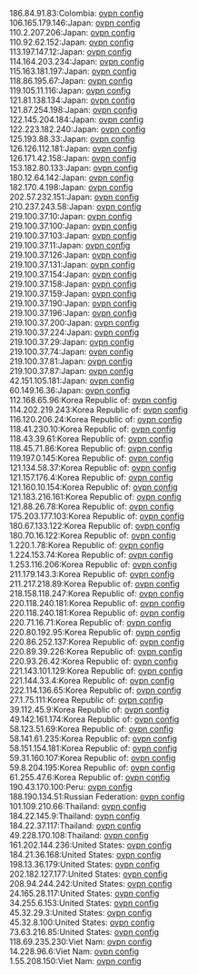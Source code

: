 186.84.91.83:Colombia: [ovpn config](vpn/186_84_91_83.ovpn)  
106.165.179.146:Japan: [ovpn config](vpn/106_165_179_146.ovpn)  
110.2.207.206:Japan: [ovpn config](vpn/110_2_207_206.ovpn)  
110.92.62.152:Japan: [ovpn config](vpn/110_92_62_152.ovpn)  
113.197.147.12:Japan: [ovpn config](vpn/113_197_147_12.ovpn)  
114.164.203.234:Japan: [ovpn config](vpn/114_164_203_234.ovpn)  
115.163.181.197:Japan: [ovpn config](vpn/115_163_181_197.ovpn)  
118.86.195.67:Japan: [ovpn config](vpn/118_86_195_67.ovpn)  
119.105.11.116:Japan: [ovpn config](vpn/119_105_11_116.ovpn)  
121.81.138.134:Japan: [ovpn config](vpn/121_81_138_134.ovpn)  
121.87.254.198:Japan: [ovpn config](vpn/121_87_254_198.ovpn)  
122.145.204.184:Japan: [ovpn config](vpn/122_145_204_184.ovpn)  
122.223.182.240:Japan: [ovpn config](vpn/122_223_182_240.ovpn)  
125.193.88.33:Japan: [ovpn config](vpn/125_193_88_33.ovpn)  
126.126.112.181:Japan: [ovpn config](vpn/126_126_112_181.ovpn)  
126.171.42.158:Japan: [ovpn config](vpn/126_171_42_158.ovpn)  
153.182.80.133:Japan: [ovpn config](vpn/153_182_80_133.ovpn)  
180.12.64.142:Japan: [ovpn config](vpn/180_12_64_142.ovpn)  
182.170.4.198:Japan: [ovpn config](vpn/182_170_4_198.ovpn)  
202.57.232.151:Japan: [ovpn config](vpn/202_57_232_151.ovpn)  
210.237.243.58:Japan: [ovpn config](vpn/210_237_243_58.ovpn)  
219.100.37.10:Japan: [ovpn config](vpn/219_100_37_10.ovpn)  
219.100.37.100:Japan: [ovpn config](vpn/219_100_37_100.ovpn)  
219.100.37.103:Japan: [ovpn config](vpn/219_100_37_103.ovpn)  
219.100.37.11:Japan: [ovpn config](vpn/219_100_37_11.ovpn)  
219.100.37.126:Japan: [ovpn config](vpn/219_100_37_126.ovpn)  
219.100.37.131:Japan: [ovpn config](vpn/219_100_37_131.ovpn)  
219.100.37.154:Japan: [ovpn config](vpn/219_100_37_154.ovpn)  
219.100.37.158:Japan: [ovpn config](vpn/219_100_37_158.ovpn)  
219.100.37.159:Japan: [ovpn config](vpn/219_100_37_159.ovpn)  
219.100.37.190:Japan: [ovpn config](vpn/219_100_37_190.ovpn)  
219.100.37.196:Japan: [ovpn config](vpn/219_100_37_196.ovpn)  
219.100.37.200:Japan: [ovpn config](vpn/219_100_37_200.ovpn)  
219.100.37.224:Japan: [ovpn config](vpn/219_100_37_224.ovpn)  
219.100.37.29:Japan: [ovpn config](vpn/219_100_37_29.ovpn)  
219.100.37.74:Japan: [ovpn config](vpn/219_100_37_74.ovpn)  
219.100.37.81:Japan: [ovpn config](vpn/219_100_37_81.ovpn)  
219.100.37.87:Japan: [ovpn config](vpn/219_100_37_87.ovpn)  
42.151.105.181:Japan: [ovpn config](vpn/42_151_105_181.ovpn)  
60.149.16.36:Japan: [ovpn config](vpn/60_149_16_36.ovpn)  
112.168.65.96:Korea Republic of: [ovpn config](vpn/112_168_65_96.ovpn)  
114.202.219.243:Korea Republic of: [ovpn config](vpn/114_202_219_243.ovpn)  
116.120.206.24:Korea Republic of: [ovpn config](vpn/116_120_206_24.ovpn)  
118.41.230.10:Korea Republic of: [ovpn config](vpn/118_41_230_10.ovpn)  
118.43.39.61:Korea Republic of: [ovpn config](vpn/118_43_39_61.ovpn)  
118.45.71.86:Korea Republic of: [ovpn config](vpn/118_45_71_86.ovpn)  
119.197.0.145:Korea Republic of: [ovpn config](vpn/119_197_0_145.ovpn)  
121.134.58.37:Korea Republic of: [ovpn config](vpn/121_134_58_37.ovpn)  
121.157.176.4:Korea Republic of: [ovpn config](vpn/121_157_176_4.ovpn)  
121.160.10.154:Korea Republic of: [ovpn config](vpn/121_160_10_154.ovpn)  
121.183.216.161:Korea Republic of: [ovpn config](vpn/121_183_216_161.ovpn)  
121.88.26.78:Korea Republic of: [ovpn config](vpn/121_88_26_78.ovpn)  
175.203.177.103:Korea Republic of: [ovpn config](vpn/175_203_177_103.ovpn)  
180.67.133.122:Korea Republic of: [ovpn config](vpn/180_67_133_122.ovpn)  
180.70.16.122:Korea Republic of: [ovpn config](vpn/180_70_16_122.ovpn)  
1.220.1.78:Korea Republic of: [ovpn config](vpn/1_220_1_78.ovpn)  
1.224.153.74:Korea Republic of: [ovpn config](vpn/1_224_153_74.ovpn)  
1.253.116.206:Korea Republic of: [ovpn config](vpn/1_253_116_206.ovpn)  
211.179.143.3:Korea Republic of: [ovpn config](vpn/211_179_143_3.ovpn)  
211.217.218.89:Korea Republic of: [ovpn config](vpn/211_217_218_89.ovpn)  
218.158.118.247:Korea Republic of: [ovpn config](vpn/218_158_118_247.ovpn)  
220.118.240.181:Korea Republic of: [ovpn config](vpn/220_118_240_181.ovpn)  
220.118.240.181:Korea Republic of: [ovpn config](vpn/220_118_240_181.ovpn)  
220.71.16.71:Korea Republic of: [ovpn config](vpn/220_71_16_71.ovpn)  
220.80.192.95:Korea Republic of: [ovpn config](vpn/220_80_192_95.ovpn)  
220.86.252.137:Korea Republic of: [ovpn config](vpn/220_86_252_137.ovpn)  
220.89.39.226:Korea Republic of: [ovpn config](vpn/220_89_39_226.ovpn)  
220.93.26.42:Korea Republic of: [ovpn config](vpn/220_93_26_42.ovpn)  
221.143.101.129:Korea Republic of: [ovpn config](vpn/221_143_101_129.ovpn)  
221.144.33.4:Korea Republic of: [ovpn config](vpn/221_144_33_4.ovpn)  
222.114.136.65:Korea Republic of: [ovpn config](vpn/222_114_136_65.ovpn)  
27.1.75.111:Korea Republic of: [ovpn config](vpn/27_1_75_111.ovpn)  
39.112.45.9:Korea Republic of: [ovpn config](vpn/39_112_45_9.ovpn)  
49.142.161.174:Korea Republic of: [ovpn config](vpn/49_142_161_174.ovpn)  
58.123.51.69:Korea Republic of: [ovpn config](vpn/58_123_51_69.ovpn)  
58.141.61.235:Korea Republic of: [ovpn config](vpn/58_141_61_235.ovpn)  
58.151.154.181:Korea Republic of: [ovpn config](vpn/58_151_154_181.ovpn)  
59.31.160.107:Korea Republic of: [ovpn config](vpn/59_31_160_107.ovpn)  
59.8.204.195:Korea Republic of: [ovpn config](vpn/59_8_204_195.ovpn)  
61.255.47.6:Korea Republic of: [ovpn config](vpn/61_255_47_6.ovpn)  
190.43.170.100:Peru: [ovpn config](vpn/190_43_170_100.ovpn)  
188.190.134.51:Russian Federation: [ovpn config](vpn/188_190_134_51.ovpn)  
101.109.210.66:Thailand: [ovpn config](vpn/101_109_210_66.ovpn)  
184.22.145.9:Thailand: [ovpn config](vpn/184_22_145_9.ovpn)  
184.22.37.117:Thailand: [ovpn config](vpn/184_22_37_117.ovpn)  
49.228.170.108:Thailand: [ovpn config](vpn/49_228_170_108.ovpn)  
161.202.144.236:United States: [ovpn config](vpn/161_202_144_236.ovpn)  
184.21.36.168:United States: [ovpn config](vpn/184_21_36_168.ovpn)  
198.13.36.179:United States: [ovpn config](vpn/198_13_36_179.ovpn)  
202.182.127.177:United States: [ovpn config](vpn/202_182_127_177.ovpn)  
208.94.244.242:United States: [ovpn config](vpn/208_94_244_242.ovpn)  
24.165.28.117:United States: [ovpn config](vpn/24_165_28_117.ovpn)  
34.255.6.153:United States: [ovpn config](vpn/34_255_6_153.ovpn)  
45.32.29.3:United States: [ovpn config](vpn/45_32_29_3.ovpn)  
45.32.8.100:United States: [ovpn config](vpn/45_32_8_100.ovpn)  
73.63.216.85:United States: [ovpn config](vpn/73_63_216_85.ovpn)  
118.69.235.230:Viet Nam: [ovpn config](vpn/118_69_235_230.ovpn)  
14.228.96.6:Viet Nam: [ovpn config](vpn/14_228_96_6.ovpn)  
1.55.208.150:Viet Nam: [ovpn config](vpn/1_55_208_150.ovpn)  
